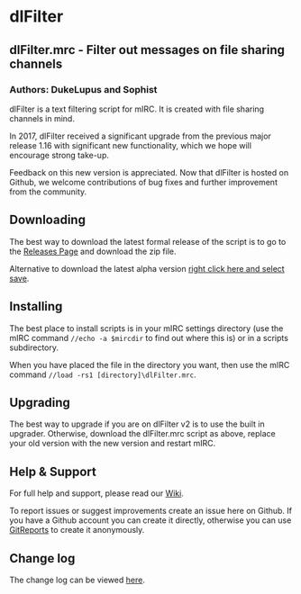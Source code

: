 # dlFilter
## dlFilter.mrc - Filter out messages on file sharing channels
### Authors: DukeLupus and Sophist
dlFilter is a text filtering script for mIRC. It is created with file sharing channels in mind.

In 2017, dlFilter received a significant upgrade from the previous major release 1.16 with significant new functionality, which we hope will encourage strong take-up.

Feedback on this new version is appreciated. Now that dlFilter is hosted on Github, we welcome contributions of bug fixes and further improvement from the community.

## Downloading
The best way to download the latest formal release of the script is to 
go to the [Releases Page](https://github.com/DukeLupus/dlFilter/releases) and download the zip file.

Alternative to download the latest alpha version [right click here and select save](https://raw.githubusercontent.com/DukeLupus/dlFilter/master/dlFilter.mrc).

## Installing
The best place to install scripts is in your mIRC settings directory (use the mIRC command `//echo -a $mircdir` to find out where this is) or in a scripts subdirectory.

When you have placed the file in the directory you want, then use the mIRC command `//load -rs1 [directory]\dlFilter.mrc`.

## Upgrading
The best way to upgrade if you are on dlFilter v2 is to use the built in upgrader. Otherwise, 
download the dlFilter.mrc script as above, replace your old version with the new version and restart mIRC.

## Help & Support
For full help and support, please read our [Wiki](https://github.com/DukeLupus/dlFilter/wiki).

To report issues or suggest improvements create an issue here on Github.
If you have a Github account you can create it directly, otherwise you can use [GitReports](https://gitreports.com/issue/DukeLupus/dlFilter/) to create it anonymously.

## Change log
The change log can be viewed [here](https://github.com/DukeLupus/dlFilter/wiki/Change-Log).
